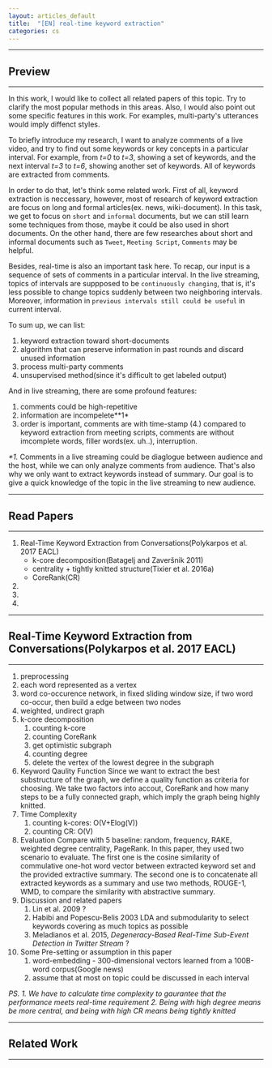 ```yaml
---
layout: articles_default
title:  "[EN] real-time keyword extraction"
categories: cs
---
```


---
## Preview
---

In this work, I would like to collect all related papers of this topic. Try to clarify the most popular methods in this areas. Also, I would also point out some specific features in this work. For examples, multi-party's utterances would imply diffenct styles.

To briefly introduce my research, I want to analyze comments of a live video, and try to find out some keywords or key concepts in a particular interval. For example, from *t=0* to *t=3*, showing a set of keywords, and the next interval *t=3* to *t=6*, showing another set of keywords. All of keywords are extracted from comments.

In order to do that, let's think some related work. First of all, keyword extraction is neccessary, however, most of research of keyword extraction are focus on long and formal articles(ex. news, wiki-document). In this task, we get to focus on `short` and `informal` documents, but we can still learn some techniques from those, maybe it could be also used in short documents. On the other hand, there are few researches about short and informal documents such as `Tweet`, `Meeting Script`, `Comments` may be helpful.

Besides, real-time is also an important task here. To recap, our input is a sequence of sets of comments in a particular interval. In the live streaming, topics of intervals are suppposed to be `continuously changing`, that is, it's less possible to change topics suddenly between two neighboring intervals. Moreover, information in `previous intervals still could be useful` in current interval. 

To sum up, we can list:

1. keyword extraction toward short-documents
2. algorithm that can preserve information in past rounds and discard unused information
3. process multi-party comments
4. unsupervised method(since it's difficult to get labeled output)

And in live streaming, there are some profound features:

1. comments could be high-repetitive
2. information are incompelete*\*1*
3. order is important, comments are with time-stamp
(4.) compared to keyword extraction from meeting scripts, comments are without imcomplete words, filler words(ex. uh..), interruption.


*\*1.* Comments in a live streaming could be diaglogue between audience and the host, while we can only analyze comments from audience. That's also why we only want to extract keywords instead of summary. Our goal is to give a quick knowledge of the topic in the live streaming to new audience.

---
## Read Papers
---

1. Real-Time Keyword Extraction from Conversations(Polykarpos et al. 2017 EACL)
	- k-core decomposition(Batagelj and Zaveršnik 2011)
	- centrality + tightly knitted structure(Tixier et al. 2016a)
	- CoreRank(CR)
2. 
3.
4.


---
## Real-Time Keyword Extraction from Conversations(Polykarpos et al. 2017 EACL)
---

1. preprocessing
2. each word represented as a vertex
3. word co-occurence network, in fixed sliding window size, if two word co-occur, then build a edge between two nodes
4. weighted, undirect graph
5. k-core decomposition
	1. counting k-core
	2. counting CoreRank
	3. get optimistic subgraph
	4. counting degree
	5. delete the vertex of the lowest degree in the subgraph
6. Keyword Qaulity Function
	Since we  want to extract the best substructure of the graph, we define a quality function as criteria for choosing. We take two factors into accout, CoreRank and how many steps to be a fully connected graph, which imply the graph being highly knitted.
7. Time Complexity
	1. counting k-cores: O(V+Elog(V))
	2. counting CR: O(V)
8. Evaluation
	Compare with 5 baseline: random, frequency, RAKE, weighted degree centrality, PageRank.
	In this paper, they used two scenario to evaluate. The first one is the cosine similarity of commulative one-hot word vector between extracted keyword set and the provided extractive summary. The second one is to concatenate all extracted keywords as a summary and use two methods, ROUGE-1, WMD, to compare the similarity with abstractive summary.
9. Discussion and related papers
	1. Lin et al. 2009
		?
	2. Habibi and Popescu-Belis 2003
		LDA and submodularity to select keywords covering as much topics as possible
	3. Meladianos et al. 2015, *Degeneracy-Based Real-Time Sub-Event Detection in Twitter Stream*
		?
10. Some Pre-setting or assumption in this paper
	1. word-embedding - 300-dimensional vectors learned from a 100B-word corpus(Google news)
	2. assume that at most on topic could be discussed in each interval


*PS.*
*1. We have to calculate time complexity to gaurantee that the performance meets real-time requirement*
*2. Being with high degree means be more central, and being with high CR means being tightly knitted*




---
## Related Work
---


